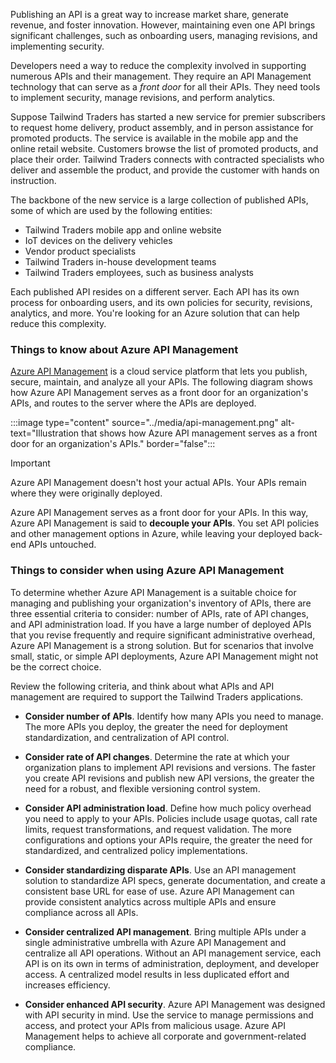 Publishing an API is a great way to increase market share, generate revenue, and foster innovation. However, maintaining even one API brings significant challenges, such as onboarding users, managing revisions, and implementing security.

Developers need a way to reduce the complexity involved in supporting numerous APIs and their management. They require an API Management technology that can serve as a _front door_ for all their APIs. They need tools to implement security, manage revisions, and perform analytics.

Suppose Tailwind Traders has started a new service for premier subscribers to request home delivery, product assembly, and in person assistance for promoted products. The service is available in the mobile app and the online retail website. Customers browse the list of promoted products, and place their order. Tailwind Traders connects with contracted specialists who deliver and assemble the product, and provide the customer with hands on instruction.

The backbone of the new service is a large collection of published APIs, some of which are used by the following entities:
- Tailwind Traders mobile app and online website
- IoT devices on the delivery vehicles
- Vendor product specialists
- Tailwind Traders in-house development teams
- Tailwind Traders employees, such as business analysts

Each published API resides on a different server. Each API has its own process for onboarding users, and its own policies for security, revisions, analytics, and more. You're looking for an Azure solution that can help reduce this complexity. 

### Things to know about Azure API Management

[Azure API Management](/azure/api-management/api-management-key-concepts) is a cloud service platform that lets you publish, secure, maintain, and analyze all your APIs. The following diagram shows how Azure API Management serves as a front door for an organization's APIs, and routes to the server where the APIs are deployed.

:::image type="content" source="../media/api-management.png" alt-text="Illustration that shows how Azure API management serves as a front door for an organization's APIs." border="false":::

> [!IMPORTANT]
> Azure API Management doesn't host your actual APIs. Your APIs remain where they were originally deployed.
>
> Azure API Management serves as a front door for your APIs. In this way, Azure API Management is said to **decouple your APIs**.
> You set API policies and other management options in Azure, while leaving your deployed back-end APIs untouched.

### Things to consider when using Azure API Management

To determine whether Azure API Management is a suitable choice for managing and publishing your organization's inventory of APIs, there are three essential criteria to consider: number of APIs, rate of API changes, and API administration load. If you have a large number of deployed APIs that you revise frequently and require significant administrative overhead, Azure API Management is a strong solution. But for scenarios that involve small, static, or simple API deployments, Azure API Management might not be the correct choice.

Review the following criteria, and think about what APIs and API management are required to support the Tailwind Traders applications.

- **Consider number of APIs**. Identify how many APIs you need to manage. The more APIs you deploy, the greater the need for deployment standardization, and centralization of API control.

- **Consider rate of API changes**. Determine the rate at which your organization plans to implement API revisions and versions. The faster you create API revisions and publish new API versions, the greater the need for a robust, and flexible versioning control system.

- **Consider API administration load**. Define how much policy overhead you need to apply to your APIs. Policies include usage quotas, call rate limits, request transformations, and request validation. The more configurations and options your APIs require, the greater the need for standardized, and centralized policy implementations.

- **Consider standardizing disparate APIs**. Use an API management solution to standardize API specs, generate documentation, and create a consistent base URL for ease of use. Azure API Management can provide consistent analytics across multiple APIs and ensure compliance across all APIs.

- **Consider centralized API management**. Bring multiple APIs under a single administrative umbrella with Azure API Management and centralize all API operations. Without an API management service, each API is on its own in terms of administration, deployment, and developer access. A centralized model results in less duplicated effort and increases efficiency.

- **Consider enhanced API security**. Azure API Management was designed with API security in mind. Use the service to manage permissions and access, and protect your APIs from malicious usage.  Azure API Management helps to achieve all corporate and government-related compliance.